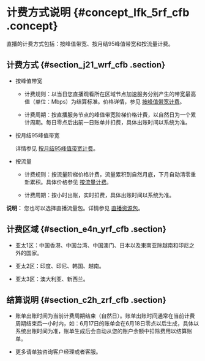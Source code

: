 # 计费方式说明 {#concept_lfk_5rf_cfb .concept}

直播的计费方式包括：按峰值带宽、按月结95峰值带宽和按流量计费。

## 计费方式 {#section_j21_wrf_cfb .section}

-   按峰值带宽
    -   计费规则：以当日您直播观看所在区域节点加速服务分别产生的带宽最高值（单位：Mbps）为结算标准。价格详情，参见 [按峰值带宽计费](https://help.aliyun.com/document_detail/88867.html)。

    -   计费周期：按直播服务节点的峰值带宽阶梯价格计费，以自然日为一个累计周期。每日零点后出前一日账单并扣费，具体出账时间以系统为准。

-   按月结95峰值带宽

    详情参见 [按月结95峰值带宽计费](https://help.aliyun.com/document_detail/57972.html)。

-   按流量
    -   计费规则：按流量阶梯价格计费，流量累积到自然月底，下月自动清零重新累积。具体价格参见 [按流量计费](https://help.aliyun.com/document_detail/88868.html)。

    -   计费周期：按小时出账，实时扣费，具体出账时间以系统为准。

**说明：** 您也可以选择直播流量包。详情参见 [直播资源包](https://help.aliyun.com/document_detail/63405.html)。


## 计费区域 {#section_e4n_yrf_cfb .section}

-   亚太1区：中国香港、中国台湾、中国澳门、日本以及東南亚除越南和印尼之外的国家。

-   亚太2区：印度、印尼、韩国、越南。

-   亚太3区：澳大利亚、新西兰。


## 结算说明 {#section_c2h_zrf_cfb .section}

-   账单出账时间为当前计费周期结束（自然日）。账单出账时间通常在当前计费周期结束后一小时内，如：6月17日的账单会在6月18日零点以后生成，具体以系统出账时间为准，账单生成后会自动从您的账户余额中扣除费用以结算账单。

-   更多请单独咨询客户经理或者客服。



